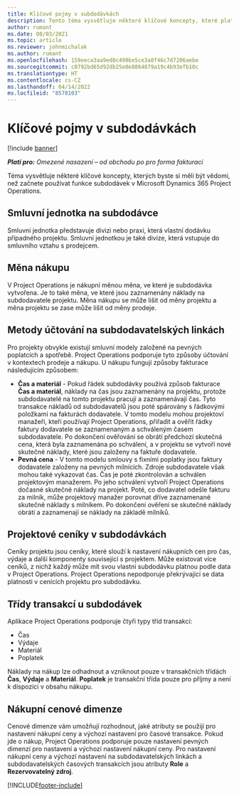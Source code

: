 ```yaml
---
title: Klíčové pojmy v subdodávkách
description: Tento téma vysvětluje některé klíčové koncepty, které platí pro subdodávky v Microsoft Dynamics 365 Project Operations.
author: rumant
ms.date: 08/03/2021
ms.topic: article
ms.reviewer: johnmichalak
ms.author: rumant
ms.openlocfilehash: 159eeca3aa9ed0c490be5ce3a8f46c7d7206aebe
ms.sourcegitcommit: c0792bd65d92db25e0e8864879a19c4b93efb10c
ms.translationtype: HT
ms.contentlocale: cs-CZ
ms.lasthandoff: 04/14/2022
ms.locfileid: "8578103"
---
```

# <a name="key-concepts-in-subcontracting"></a>Klíčové pojmy v subdodávkách

[!include [banner](../../includes/dataverse-preview.md)]

_**Platí pro:** Omezené nasazení – od obchodu po pro forma fakturaci_

Téma vysvětluje některé klíčové koncepty, kterých byste si měli být vědomi, než začnete používat funkce subdodávek v Microsoft Dynamics 365 Project Operations.

## <a name="contracting-unit-on-the-subcontract"></a>Smluvní jednotka na subdodávce

Smluvní jednotka představuje divizi nebo praxi, která vlastní dodávku případného projektu. Smluvní jednotkou je také divize, která vstupuje do smluvního vztahu s prodejcem.

## <a name="purchase-currency"></a>Měna nákupu

V Project Operations je nákupní měnou měna, ve které je subdodávka vytvořena. Je to také měna, ve které jsou zaznamenány náklady na subdodavatele projektu. Měna nákupu se může lišit od měny projektu a měna projektu se zase může lišit od měny prodeje.

## <a name="billing-methods-on-subcontract-lines"></a>Metody účtování na subdodavatelských linkách

Pro projekty obvykle existují smluvní modely založené na pevných poplatcích a spotřebě. Project Operations podporuje tyto způsoby účtování v kontextech prodeje a nákupu. U nákupu fungují způsoby fakturace následujícím způsobem:

- **Čas a materiál** - Pokud řádek subdodávky používá způsob fakturace **Čas a materiál**, náklady na čas jsou zaznamenány na projektu, protože subdodavatelé na tomto projektu pracují a zaznamenávají čas. Tyto transakce nákladů od subdodavatelů jsou poté spárovány s řádkovými položkami na fakturách dodavatele. V tomto modelu mohou projektoví manažeři, kteří používají Project Operations, přiřadit a ověřit řádky faktury dodavatele se zaznamenaným a schváleným časem subdodavatele. Po dokončení ověřování se obrátí předchozí skutečná cena, která byla zaznamenána po schválení, a v projektu se vytvoří nové skutečné náklady, které jsou založeny na faktuře dodavatele.
- **Pevná cena** - V tomto modelu smlouvy s fixními poplatky jsou faktury dodavatele založeny na pevných milnících. Zdroje subdodavatele však mohou také vykazovat čas. Čas je poté zkontrolován a schválen projektovým manažerem. Po jeho schválení vytvoří Project Operations dočasné skutečné náklady na projekt. Poté, co dodavatel odešle fakturu za milník, může projektový manažer porovnat dříve zaznamenané skutečné náklady s milníkem. Po dokončení ověření se skutečné náklady obrátí a zaznamenají se náklady na základě milníků.

## <a name="project-price-lists-on-subcontracts"></a>Projektové ceníky v subdodávkách

Ceníky projektu jsou ceníky, které slouží k nastavení nákupních cen pro čas, výdaje a další komponenty související s projektem. Může existovat více ceníků, z nichž každý může mít svou vlastní subdodávku platnou podle data v Project Operations. Project Operations nepodporuje překrývající se data platnosti v cenících projektu pro subdodávku.

## <a name="transaction-classes-on-subcontracts"></a>Třídy transakcí u subdodávek

Aplikace Project Operations podporuje čtyři typy tříd transakcí:

- Čas
- Výdaje
- Materiál
- Poplatek

Náklady na nákup lze odhadnout a vzniknout pouze v transakčních třídách **Čas**, **Výdaje** a **Materiál**. **Poplatek** je transakční třída pouze pro příjmy a není k dispozici v obsahu nákupu.

## <a name="purchase-pricing-dimensions"></a>Nákupní cenové dimenze

Cenové dimenze vám umožňují rozhodnout, jaké atributy se použijí pro nastavení nákupní ceny a výchozí nastavení pro časové transakce. Pokud jde o nákup, Project Operations podporuje pouze nastavení pevných dimenzí pro nastavení a výchozí nastavení nákupní ceny. Pro nastavení nákupní ceny a výchozí nastavení na subdodavatelských linkách a subdodavatelských časových transakcích jsou atributy **Role** a **Rezervovatelný zdroj**.

[!INCLUDE[footer-include](../../includes/footer-banner.md)]
